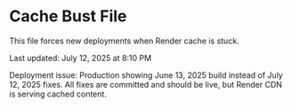 # Cache Bust File

This file forces new deployments when Render cache is stuck.

Last updated: July 12, 2025 at 8:10 PM

Deployment issue: Production showing June 13, 2025 build instead of July 12, 2025 fixes.
All fixes are committed and should be live, but Render CDN is serving cached content.